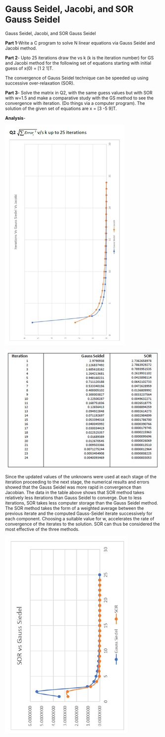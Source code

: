 # Gauss Seidel, Jacobi, and SOR Gauss Seidel
 Gauss Seidel, Jacobi, and SOR Gauss Seidel

<b>Part 1</b>-Write a C program to solve N linear equations via Gauss Seidel and Jacobi method.

<b>Part 2</b>- Upto 25 iterations draw the  vs k (k is the iteration number) for GS and Jacobi method for the following set of equations starting with initial guess of x(0) = [1  2  1]T.

 
The convergence of Gauss Seidel technique can be speeded up using successive over-relaxation (SOR). 

<b>Part 3</b>- Solve the matrix in Q2, with the same guess values but with SOR with w=1.5 and make a comparative study with the GS method to see the convergence with iteration. (Do things via a computer program). The solution of the given set of equations are x = [3  -5  9]T.

<b>Analysis</b>-

![](Q2.jpg)


![](Q3.jpg)

Since the updated values of the unknowns were used at each stage of the iteration proceeding to the next stage, the numerical results and errors showed that the Gauss Seidel was more rapid in convergence than Jacobian.
The data in the table above shows that SOR method takes relatively less iterations than Gauss Seidel to converge. Due to less iterations, SOR takes less computer storage than the Gauss Seidel method. The SOR method takes the form of a weighted average between the previous iterate and the computed Gauss-Seidel iterate successively for each component. Choosing a suitable value for w, accelerates the rate of convergence of the iterates to the solution.
SOR can thus be considered the most effective of the three methods.


![](Q31.jpg)